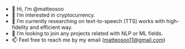 - 👋 Hi, I’m @matteosoo
- 👀 I’m interested in cryptocurrency.
- 🌱 I’m currently researching on text-to-speech (TTS) works with high-fidelity and efficient way.
- 💞️ I’m looking to join any projects related with NLP or ML fields.
- 📫 Feel free to reach me by my email (matteosoo11@gmail.com) 

<!---
matteosoo/matteosoo is a ✨ special ✨ repository because its `README.md` (this file) appears on your GitHub profile.
You can click the Preview link to take a look at your changes.
--->
